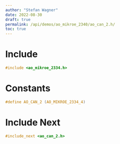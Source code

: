 ```yaml
---
author: "Stefan Wagner"
date: 2022-08-30
draft: true
permalink: /api/demos/ao_mikroe_2340/ao_can_2.h/
toc: true
---
```


# Include

```c
#include <ao_mikroe_2334.h>
```

# Constants

```c
#define AO_CAN_2 (AO_MIKROE_2334_4)
```

# Include Next

```c
#include_next <ao_can_2.h>
```
